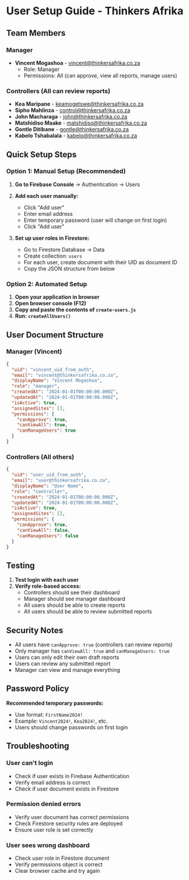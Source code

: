 # User Setup Guide - Thinkers Afrika

## Team Members

### Manager
- **Vincent Mogashoa** - vincent@thinkersafrika.co.za
  - Role: Manager
  - Permissions: All (can approve, view all reports, manage users)

### Controllers (All can review reports)
- **Kea Maripane** - keamogetswe@thinkersafrika.co.za
- **Sipho Mahlinza** - control@thinkersafrika.co.za
- **John Macharaga** - john@thinkersafrika.co.za
- **Matshidiso Maake** - matshidiso@thinkersafrika.co.za
- **Gontle Ditibane** - gontle@thinkersafrika.co.za
- **Kabelo Tshabalala** - kabelo@thinkersafrika.co.za

## Quick Setup Steps

### Option 1: Manual Setup (Recommended)

1. **Go to Firebase Console** → Authentication → Users
2. **Add each user manually:**
   - Click "Add user"
   - Enter email address
   - Enter temporary password (user will change on first login)
   - Click "Add user"

3. **Set up user roles in Firestore:**
   - Go to Firestore Database → Data
   - Create collection: `users`
   - For each user, create document with their UID as document ID
   - Copy the JSON structure from below

### Option 2: Automated Setup

1. **Open your application in browser**
2. **Open browser console (F12)**
3. **Copy and paste the contents of `create-users.js`**
4. **Run: `createAllUsers()`**

## User Document Structure

### Manager (Vincent)
```json
{
  "uid": "vincent_uid_from_auth",
  "email": "vincent@thinkersafrika.co.za",
  "displayName": "Vincent Mogashoa",
  "role": "manager",
  "createdAt": "2024-01-01T00:00:00.000Z",
  "updatedAt": "2024-01-01T00:00:00.000Z",
  "isActive": true,
  "assignedSites": [],
  "permissions": {
    "canApprove": true,
    "canViewAll": true,
    "canManageUsers": true
  }
}
```

### Controllers (All others)
```json
{
  "uid": "user_uid_from_auth",
  "email": "user@thinkersafrika.co.za",
  "displayName": "User Name",
  "role": "controller",
  "createdAt": "2024-01-01T00:00:00.000Z",
  "updatedAt": "2024-01-01T00:00:00.000Z",
  "isActive": true,
  "assignedSites": [],
  "permissions": {
    "canApprove": true,
    "canViewAll": false,
    "canManageUsers": false
  }
}
```

## Testing

1. **Test login with each user**
2. **Verify role-based access:**
   - Controllers should see their dashboard
   - Manager should see manager dashboard
   - All users should be able to create reports
   - All users should be able to review submitted reports

## Security Notes

- All users have `canApprove: true` (controllers can review reports)
- Only manager has `canViewAll: true` and `canManageUsers: true`
- Users can only edit their own draft reports
- Users can review any submitted report
- Manager can view and manage everything

## Password Policy

**Recommended temporary passwords:**
- Use format: `FirstName2024!`
- Example: `Vincent2024!`, `Kea2024!`, etc.
- Users should change passwords on first login

## Troubleshooting

### User can't login
- Check if user exists in Firebase Authentication
- Verify email address is correct
- Check if user document exists in Firestore

### Permission denied errors
- Verify user document has correct permissions
- Check Firestore security rules are deployed
- Ensure user role is set correctly

### User sees wrong dashboard
- Check user role in Firestore document
- Verify permissions object is correct
- Clear browser cache and try again

